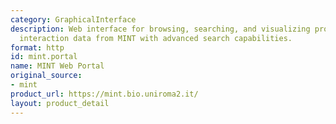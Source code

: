 ```yaml
---
category: GraphicalInterface
description: Web interface for browsing, searching, and visualizing protein-protein
  interaction data from MINT with advanced search capabilities.
format: http
id: mint.portal
name: MINT Web Portal
original_source:
- mint
product_url: https://mint.bio.uniroma2.it/
layout: product_detail
---
```

